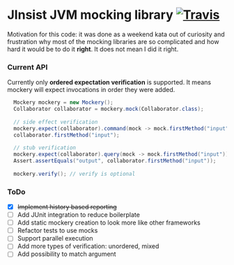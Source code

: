 # JInsist JVM mocking library [![Travis](https://img.shields.io/travis/rust-lang/rust.svg)](https://travis-ci.org/liucijus/jinsist)

Motivation for this code: it was done as a weekend kata out of curiosity and frustration why most of the mocking
 libraries are so complicated and how hard it would be to do it **right**. It does not mean I did it right.
 
### Current API
Currently only **ordered expectation verification** is supported. It means mockery will expect invocations in order they
 were added.

```java
  Mockery mockery = new Mockery();
  Collaborator collaborator = mockery.mock(Collaborator.class);
  
  // side effect verification
  mockery.expect(collaborator).command(mock -> mock.firstMethod("input"));
  collaborator.firstMethod("input");
  
  // stub verification
  mockery.expect(collaborator).query(mock -> mock.firstMethod("input")).returns("output");
  Assert.assertEquals("output", collaborator.firstMethod("input"));
  
  mockery.verify(); // verify is optional

```

### ToDo
- [x] ~~Implement history based reporting~~
- [ ] Add JUnit integration to reduce boilerplate
- [ ] Add static mockery creation to look more like other frameworks
- [ ] Refactor tests to use mocks
- [ ] Support parallel execution
- [ ] Add more types of verification: unordered, mixed
- [ ] Add possibility to match argument
